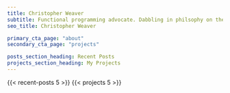 ```yaml
---
title: Christopher Weaver
subtitle: Functional programming advocate. Dabbling in philsophy on the side.   
seo_title: Christopher Weaver

primary_cta_page: "about"
secondary_cta_page: "projects"

posts_section_heading: Recent Posts
projects_section_heading: My Projects
---
```


{{< recent-posts 5 >}}
{{< projects 5 >}}
